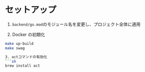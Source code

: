 # セットアップ

1. `backend/go.mod`のモジュール名を変更し、プロジェクト全体に適用

2. Docker の初期化

````sh
make up-build
make swag

3. actコマンドの有効化
```sh
brew install act
````
